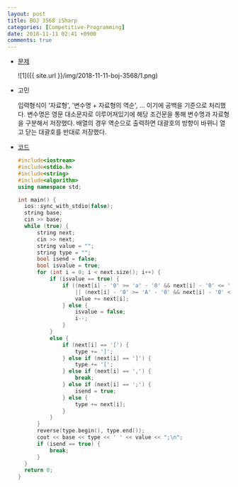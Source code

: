 ```yaml
---
layout: post
title: BOJ 3568 iSharp
categories: [Competitive-Programming]
date: 2018-11-11 02:41 +0900
comments: true
---
```


* [문제](https://www.acmicpc.net/problem/3568)

  ![1]({{ site.url }}/img/2018-11-11-boj-3568/1.png)

* 고민

  입력형식이 '자료형', '변수명 + 자료형의 역순', ... 이기에 공백을 기준으로 처리했다. 변수명은 영문 대소문자로 이루어져있기에 해당 조건문을 통해 변수명과 자료형을 구분해서 저장했다. 배열의 경우 역순으로 출력하면 대괄호의 방향이 바뀌니 열고 닫는 대괄호를 반대로 저장했다.

* [코드](https://github.com/Luvery93/Competitive-Programming/blob/master/BOJ/3568.cpp)

  ```c++
  #include<iostream>
  #include<stdio.h>
  #include<string>
  #include<algorithm>
  using namespace std;
  
  int main() {
  	ios::sync_with_stdio(false);
  	string base;
  	cin >> base;
  	while (true) {
  		string next;
  		cin >> next;
  		string value = "";
  		string type = "";
  		bool isend = false;
  		bool isvalue = true;
  		for (int i = 0; i < next.size(); i++) {
  			if (isvalue == true) {
  				if ((next[i] - '0' >= 'a' - '0' && next[i] - '0' <= 'z' - '0')
  					|| (next[i] - '0' >= 'A' - '0' && next[i] - '0' <= 'Z' - '0')) {
  					value += next[i];
  				} else {
  					isvalue = false;
  					i--;
  				}
  			}
  			else {
  				if (next[i] == '[') {
  					type += ']';
  				} else if (next[i] == ']') {
  					type += '[';
  				} else if (next[i] == ',') {
  					break;
  				} else if (next[i] == ';') {
  					isend = true;
  				} else {
  					type += next[i];
  				}
  			}
  		}
  		reverse(type.begin(), type.end());
  		cout << base << type << ' ' << value << ";\n";
  		if (isend == true) {
  			break;
  		}
  	}
  	return 0;
  }
  ```